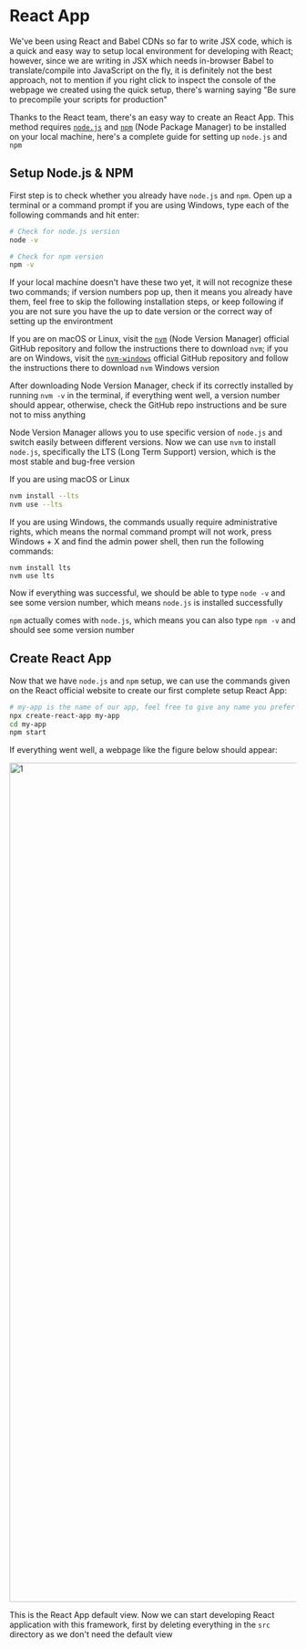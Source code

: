 # React App

We've been using React and Babel CDNs so far to write JSX code, which is a quick and easy way to setup local environment for developing with React; however, since we are writing in JSX which needs in-browser Babel to translate/compile into JavaScript on the fly, it is definitely not the best approach, not to mention if you right click to inspect the console of the webpage we created using the quick setup, there's warning saying "Be sure to precompile your scripts for production"

Thanks to the React team, there's an easy way to create an React App. This method requires [`node.js`](https://nodejs.org/en/) and [`npm`](https://www.npmjs.com/) (Node Package Manager) to be installed on your local machine, here's a complete guide for setting up `node.js` and `npm`

## Setup Node.js & NPM

First step is to check whether you already have `node.js` and `npm`. Open up a terminal or a command prompt if you are using Windows, type each of the following commands and hit enter:

```sh
# Check for node.js version
node -v

# Check for npm version
npm -v
```

If your local machine doesn't have these two yet, it will not recognize these two commands; if version numbers pop up, then it means you already have them, feel free to skip the following installation steps, or keep following if you are not sure you have the up to date version or the correct way of setting up the environtment

If you are on macOS or Linux, visit the [`nvm`](https://github.com/nvm-sh/nvm) (Node Version Manager) official GitHub repository and follow the instructions there to download `nvm`; if you are on Windows, visit the [`nvm-windows`](https://github.com/coreybutler/nvm-windows) official GitHub repository and follow the instructions there to download `nvm` Windows version

After downloading Node Version Manager, check if its correctly installed by running `nvm -v` in the terminal, if everything went well, a version number should appear, otherwise, check the GitHub repo instructions and be sure not to miss anything

Node Version Manager allows you to use specific version of `node.js` and switch easily between different versions. Now we can use `nvm` to install `node.js`, specifically the LTS (Long Term Support) version, which is the most stable and bug-free version

If you are using macOS or Linux

```sh
nvm install --lts
nvm use --lts
```

If you are using Windows, the commands usually require administrative rights, which means the normal command prompt will not work, press Windows + X and find the admin power shell, then run the following commands:

```
nvm install lts
nvm use lts
```

Now if everything was successful, we should be able to type `node -v` and see some version number, which means `node.js` is installed successfully

`npm` actually comes with `node.js`, which means you can also type `npm -v` and should see some version number

## Create React App

Now that we have `node.js` and `npm` setup, we can use the commands given on the React official website to create our first complete setup React App:

```sh
# my-app is the name of our app, feel free to give any name you prefer
npx create-react-app my-app
cd my-app
npm start
```

If everything went well, a webpage like the figure below should appear:

<img width="1470" alt="1" src="https://user-images.githubusercontent.com/99038613/184518375-89fe192d-7025-43c9-9ef4-48eaab78a025.png">

This is the React App default view. Now we can start developing React application with this framework, first by deleting everything in the `src` directory as we don't need the default view

